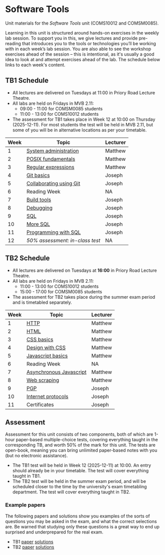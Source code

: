 # Software Tools

Unit materials for the _Software Tools_ unit (COMS10012 and COMSM0085).

Learning in this unit is structured around hands-on exercises in the weekly lab
session.  To support you in this, we give lectures and provide pre-reading that
introduces you to the tools or technologies you’ll be working with in each
week’s lab session.  You are also able to see the workshop exercises ahead of
the session – this is intentional, as it's usually a good idea to look at and
attempt exercises ahead of the lab. The schedule below links to each week's
content.

## TB1 Schedule

- All lectures are delivered on Tuesdays at 11:00 in Priory Road Lecture Theatre.
- All labs are held on Fridays in MVB 2.11:
    - 09:00 - 11:00 for COMSM0085 students
    - 11:00 - 13:00 for COMS10012 students
- The assessment for TB1 takes place in Week 12 at 10:00 on Thursday (2025-12-11).
  For most students the test will be held in MVB 2.11, but some of you will be
in alternative locations as per your timetable. 

| Week | Topic | Lecturer |
|------|-------|----------|
| 1 | [System administration](./01-sysadmin/) | Matthew |
| 2 | [POSIX fundamentals](./02-fundamentals/)| Matthew |
| 3 | [Regular expressions](./03-regex/)| Matthew |
| 4 | [Git basics](./04-git/) | Joseph |
| 5 | [Collaborating using Git](./05-git/) | Joseph |
| 6 | Reading Week | NA |
| 7 | [Build tools](./06-buildtools/) | Joseph |
| 8 | [Debugging](./07-debugging/) | Joseph | 
| 9 | [SQL](./08-sql/) | Joseph |
| 10| [More SQL](./09-sql/) | Joseph |
| 11| [Programming with SQL](./10-sql/) | Joseph |
| 12| _50% assessment: in-class test_ | NA |

## TB2 Schedule

- All lectures are delivered on Tuesdays at **16:00** in Priory Road Lecture Theatre.
- All labs are held on Fridays in MVB 2.11:
    - 11:00 - 13:00 for COMS10012 students
    - 15:00 - 17:00 for COMSM0085 students
- The assessment for TB2 takes place during the summer exam period and is
  timetabled separately. 

| Week | Topic | Lecturer |
|------|-------|----------|
| 1 | [HTTP](./11-http/) | Matthew |
| 2 | [HTML](./12-html/) | Matthew |
| 3 | [CSS basics](./13-css/) | Matthew |
| 4 | [Design with CSS](./14-css/) | Matthew |
| 5 | [Javascript basics](./15-js) | Matthew |
| 6 | Reading Week | NA |
| 7 | [Asynchronous Javascript](16-js) | Matthew |
| 8 | [Web scraping](./17-scraping/) | Matthew | 
| 9 | [PGP](./18-pgp) | Joseph |
| 10| [Internet protocols](./19-inetd) | Joseph |
| 11| Certificates | Joseph |

## Assessment 

Assessment for this unit consists of two components, both of which are 1-hour
paper-based multiple-choice tests, covering everything taught in the
corresponding TB, and worth 50% of the mark for this unit.  The tests are
open-book, meaning you can bring unlimited paper-based notes with you (but no
electronic assistance).

 - The TB1 test will be held in Week 12 (2025-12-11) at 10:00. An entry should
   already be in your timetable. The test will cover everything taught in TB1.
 - The TB2 test will be held in the summer exam period, and will be scheduled
   closer to the time by the university's exam timetabling department. The test
will cover everything taught in TB2.

### Example papers

The following papers and solutions show you examples of the sorts of questions
you may be asked in the exam, and what the correct selections are. Be warned
that studying only these questions is a great way to end up surprised and
underprepared for the real exam.
 
 - TB1 [paper](exams/tb1-example.pdf) [solutions](exams/tb1-example-answers.pdf)
 - TB2 [paper](exams/tb2-example.pdf) [solutions](exams/tb2-example-answers.pdf)


